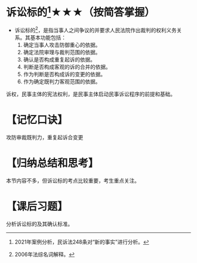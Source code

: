 # 诉讼标的[^1]★★★（按简答掌握）
- 诉讼标的[^2]，是指当事人之间争议的并要求人民法院作出裁判的权利义务关系。其基本功能包括：
	1. 确定当事人攻击防御重心的依据。
	2. 确定法院审理与裁判范围的依据。
	3. 确认是否构成重复起诉的依据。
	4. 判断是否构成客观的诉的合并的依据。
	5. 作为判断是否构成诉的变更的依据。
	6. 作为确定既判力客观范围的依据。

诉权，民事主体的宪法权利，是民事主体启动民事诉讼程序的前提和基础。
# 【记忆口诀】
攻防审裁既判力，重复起诉合变更
# 【归纳总结和思考】
本节内容不多，但诉讼标的考点比较重要，考生重点关注。
# 【课后习题】
分析诉讼标的及其确认标准。

[^1]:2021年案例分析，民诉法248条对“新的事实”进行分析。
[^2]:2006年法综名词解释。